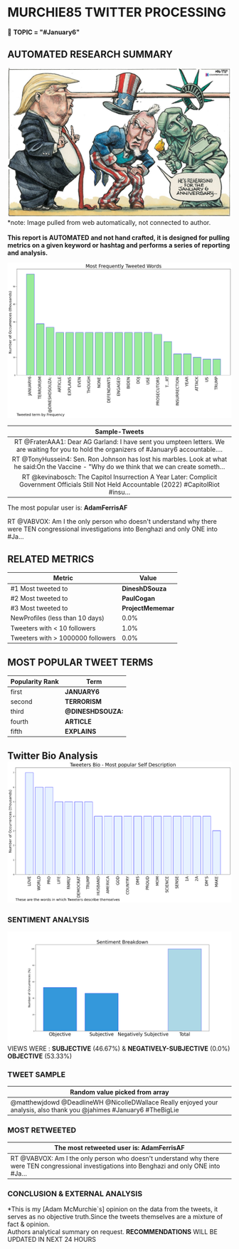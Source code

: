 # MURCHIE85 TWITTER PROCESSING 
&#x1F34E; **TOPIC = "#January6"**

## AUTOMATED RESEARCH SUMMARY

![image](assets/hashtagImage.png)*note: Image pulled from web automatically, not connected to author.
<br></br>
<b> This report is AUTOMATED and not hand crafted, it is designed for pulling metrics on a given keyword or hashtag and performs a series of reporting and analysis.</b>



![image](assets/TWEETS.png)



|                **Sample-Tweets**        |
| :-------------: |
| RT @FraterAAA1: Dear AG Garland:  I have sent you umpteen letters. We are waiting for you to hold the organizers of #January6 accountable.… |
| RT @TonyHussein4: Sen. Ron Johnson has lost his marbles. Look at what he said:On the Vaccine - "Why do we think that we can create someth… |
| RT @kevinabosch: The Capitol Insurrection A Year Later: Complicit Government Officials Still Not Held Accountable (2022) #CapitolRiot #insu… |

The most popular user is: **AdamFerrisAF**
<div class="alert alert-block alert-danger"> RT @VABVOX: Am I the only person who doesn't understand why there were TEN congressional investigations into Benghazi and only ONE into #Ja…</div>

## RELATED METRICS<br>
| Metric | Value |
| ------------- | ------------- |
| #1 Most tweeted to  | **DineshDSouza** |
| #2 Most tweeted to  | **PaulCogan** |
| #3 Most tweeted to  | **ProjectMememar** |
| NewProfiles (less than 10 days) | 0.0%  |
| Tweeters with < 10 followers  | 1.0%|
| Tweeters with > 1000000 followers  | 0.0%  |



## MOST POPULAR TWEET TERMS 


| Popularity Rank  | Term |
| ------------- | ------------- |
| first  | **JANUARY6**  |
| second  | **TERRORISM**  |
| third  | **@DINESHDSOUZA:** |
| fourth  | **ARTICLE**  |
| fifth  | **EXPLAINS**  |


## Twitter Bio Analysis![image](assets/BIO.png)
### SENTIMENT ANALYSIS
![image](assets/sentiment.png)
VIEWS WERE : **SUBJECTIVE**  (46.67%) & **NEGATIVELY-SUBJECTIVE** (0.0%) **OBJECTIVE** (53.33%)

### TWEET SAMPLE 
| Random value picked from array |
| ------------- |
|@matthewjdowd @DeadlineWH @NicolleDWallace Really enjoyed your analysis, also thank you @jahimes #January6 #TheBigLie |

### MOST RETWEETED 

| The most retweeted user is: **AdamFerrisAF**  |
| ------------- |
| RT @VABVOX: Am I the only person who doesn't understand why there were TEN congressional investigations into Benghazi and only ONE into #Ja… |

### CONCLUSION & EXTERNAL ANALYSIS

*This is my [Adam McMurchie`s] opinion on the data from the tweets, it serves as no objective truth.Since the tweets themselves are a mixture of fact & opinion.<br>
Authors analytical summary on request.
**RECOMMENDATIONS** WILL BE UPDATED IN NEXT  24 HOURS <br>